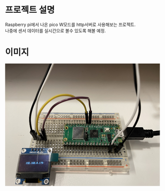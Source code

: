 # 프로젝트 설명  
Raspberry pi에서 나온 pico W모드를 http서버로 사용해보는 프로젝트.  
나중에 센서 데이터를 실시간으로 볼수 있도록 해볼 예정.  

# 이미지
<img src="/img/picow_ssd1306.jpg" width="700" height="400">
